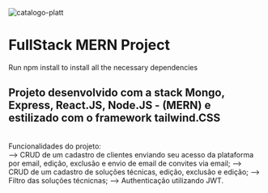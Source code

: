 ![catalogo-platt](https://user-images.githubusercontent.com/104864411/185402388-2622daf9-3362-4ccd-8cf1-399bdbdd601f.png)

<h1>FullStack MERN Project</h1>

Run npm install to install all the necessary dependencies

<h2>Projeto desenvolvido com a stack Mongo, Express, React.JS, Node.JS - (MERN) e estilizado com o framework tailwind.CSS</h2>
<br>
Funcionalidades do projeto:
<br/>
--> CRUD de um cadastro de clientes enviando seu acesso da plataforma por email, edição, exclusão e envio de email de convites via email;
--> CRUD de um cadastro de soluções técnicas, edição, exclusão e edição;
--> Filtro das soluções técnicnas;
--> Authenticação utilizando JWT.
